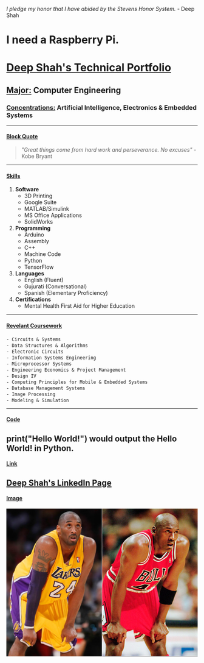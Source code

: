 _I pledge my honor that I have abided by the Stevens Honor System._ - Deep Shah
# I need a Raspberry Pi.
# **<ins>Deep Shah's Technical Portfolio</ins>**
## **<ins>Major:</ins>** Computer Engineering
### **<ins>Concentrations:</ins>** Artificial Intelligence, Electronics & Embedded Systems
---
#### <ins>Block Quote</ins>
> _"Great things come from hard work and perseverance. No excuses"_ - Kobe Bryant
---
#### <ins>**Skills**</ins>
1. **Software**
    - 3D Printing
    - Google Suite
    - MATLAB/Simulink
    - MS Office Applications
    - SolidWorks
2. **Programming**
    - Arduino
    - Assembly
    - C++
    - Machine Code
    - Python
    - TensorFlow
3. **Languages**
    - English (Fluent)
    - Gujurati (Conversational)
    - Spanish (Elementary Proficiency)
4. **Certifications**
    - Mental Health First Aid for Higher Education 
---
#### **<ins>Revelant Coursework</ins>**
    - Circuits & Systems
    - Data Structures & Algorithms
    - Electronic Circuits
    - Information Systems Engineering
    - Microprocessor Systems
    - Engineering Economics & Project Management
    - Design IV
    - Computing Principles for Mobile & Embedded Systems 
    - Database Management Systems
    - Image Processing
    - Modeling & Simulation
---
#### **<ins>Code</ins>**
print("Hello World!") would output the Hello World! in Python.
---
#### **<ins>Link</ins>**
[Deep Shah's LinkedIn Page](https://www.linkedin.com/in/deep-shah-583378260/)
---
#### **<ins>Image</ins>**
![Famous Basketball Players](kobe-bryant-michael-jordan.jpg)




  


